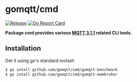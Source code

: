 # gomqtt/cmd

[![Release](https://img.shields.io/github/release/gomqtt/cmd.svg)](https://github.com/gomqtt/cmd/releases)
[![Go Report Card](https://goreportcard.com/badge/github.com/gomqtt/cmd)](https://goreportcard.com/report/github.com/gomqtt/cmd)

**Package cmd provides various [MQTT 3.1.1](http://docs.oasis-open.org/mqtt/mqtt/v3.1.1/) related CLI tools.**

## Installation

Get it using go's standard toolset:

```bash
$ go intall github.com/gomqtt/cmd/gomqtt-benchmark
$ go intall github.com/gomqtt/cmd/gomqtt-membroker
```
